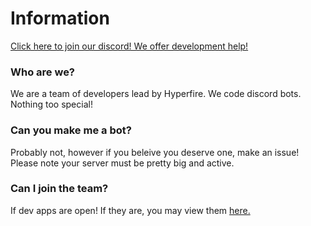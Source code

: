 # Information
[Click here to join our discord! We offer development help!](https://discord.gg/vbu87ZF4HV)

### Who are we?
We are a team of developers lead by Hyperfire. We code discord bots. Nothing too special!

### Can you make me a bot?
Probably not, however if you beleive you deserve one, make an issue! Please note your server must be pretty big and active.

### Can I join the team?
If dev apps are open! If they are, you may view them [here.](https://github.com/Hyperfire-Dev/dev-application)
